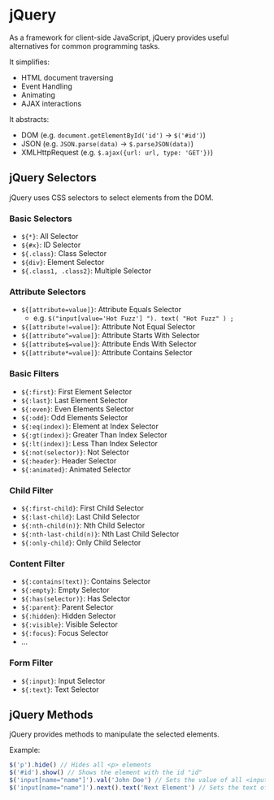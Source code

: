 # jQuery
As a framework for client-side JavaScript, jQuery provides useful alternatives for common programming tasks.

It simplifies:
- HTML document traversing 
- Event Handling
- Animating
- AJAX interactions

It abstracts:
- DOM (e.g. `document.getElementById('id')` -> `$('#id')`)
- JSON (e.g. `JSON.parse(data)` -> `$.parseJSON(data)`)
- XMLHttpRequest (e.g. `$.ajax({url: url, type: 'GET'})`)

## jQuery Selectors
jQuery uses CSS selectors to select elements from the DOM.

### Basic Selectors
- `${*}`: All Selector
- `${#x}`: ID Selector
- `${.class}`: Class Selector
- `${div}`: Element Selector
- `${.class1, .class2}`: Multiple Selector

### Attribute Selectors
- `${[attribute=value]}`: Attribute Equals Selector
  - e.g. `$("input[value='Hot Fuzz'] "). text( "Hot Fuzz" ) ;`
- `${[attribute!=value]}`: Attribute Not Equal Selector
- `${[attribute^=value]}`: Attribute Starts With Selector
- `${[attribute$=value]}`: Attribute Ends With Selector
- `${[attribute*=value]}`: Attribute Contains Selector

### Basic Filters
- `${:first}`: First Element Selector
- `${:last}`: Last Element Selector
- `${:even}`: Even Elements Selector
- `${:odd}`: Odd Elements Selector
- `${:eq(index)}`: Element at Index Selector
- `${:gt(index)}`: Greater Than Index Selector
- `${:lt(index)}`: Less Than Index Selector
- `${:not(selector)}`: Not Selector
- `${:header}`: Header Selector
- `${:animated}`: Animated Selector

### Child Filter
- `${:first-child}`: First Child Selector
- `${:last-child}`: Last Child Selector
- `${:nth-child(n)}`: Nth Child Selector
- `${:nth-last-child(n)}`: Nth Last Child Selector
- `${:only-child}`: Only Child Selector

### Content Filter
- `${:contains(text)}`: Contains Selector
- `${:empty}`: Empty Selector
- `${:has(selector)}`: Has Selector
- `${:parent}`: Parent Selector
- `${:hidden}`: Hidden Selector
- `${:visible}`: Visible Selector
- `${:focus}`: Focus Selector
- ...

### Form Filter
- `${:input}`: Input Selector
- `${:text}`: Text Selector



## jQuery Methods
jQuery provides methods to manipulate the selected elements.

Example:
```javascript
$('p').hide() // Hides all <p> elements
$('#id').show() // Shows the element with the id "id"
$('input[name="name"]').val('John Doe') // Sets the value of all <input> elements with the name "name" to "John Doe"
$('input[name="name"]').next().text('Next Element') // Sets the text of the next sibling of all <input> elements with the name "name" to "Next Element"
```


